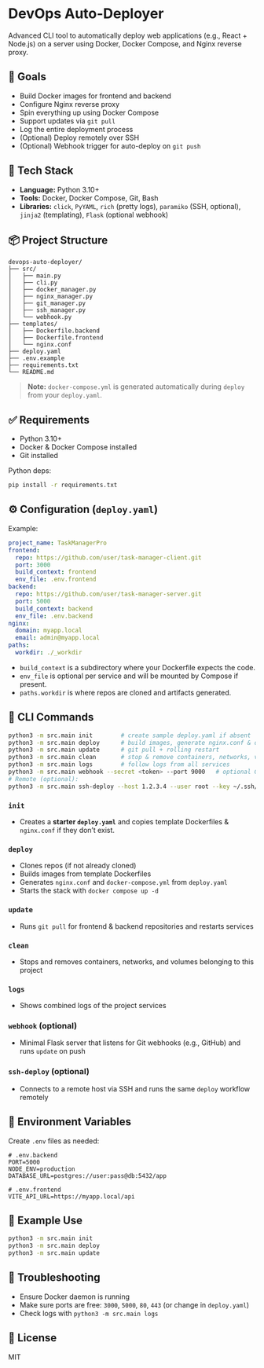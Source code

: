 # DevOps Auto-Deployer

Advanced CLI tool to automatically deploy web applications (e.g., React + Node.js) on a server using Docker, Docker Compose, and Nginx reverse proxy.

## 🧠 Goals

- Build Docker images for frontend and backend
- Configure Nginx reverse proxy
- Spin everything up using Docker Compose
- Support updates via `git pull`
- Log the entire deployment process
- (Optional) Deploy remotely over SSH
- (Optional) Webhook trigger for auto-deploy on `git push`

## 🧩 Tech Stack

- **Language:** Python 3.10+
- **Tools:** Docker, Docker Compose, Git, Bash
- **Libraries:** `click`, `PyYAML`, `rich` (pretty logs), `paramiko` (SSH, optional), `jinja2` (templating), `Flask` (optional webhook)

## 📦 Project Structure

```
devops-auto-deployer/
├── src/
│   ├── main.py
│   ├── cli.py
│   ├── docker_manager.py
│   ├── nginx_manager.py
│   ├── git_manager.py
│   ├── ssh_manager.py
│   └── webhook.py
├── templates/
│   ├── Dockerfile.backend
│   ├── Dockerfile.frontend
│   └── nginx.conf
├── deploy.yaml
├── .env.example
├── requirements.txt
└── README.md
```

> **Note:** `docker-compose.yml` is generated automatically during `deploy` from your `deploy.yaml`.

## ✅ Requirements

- Python 3.10+
- Docker & Docker Compose installed
- Git installed

Python deps:
```bash
pip install -r requirements.txt
```

## ⚙️ Configuration (`deploy.yaml`)

Example:
```yaml
project_name: TaskManagerPro
frontend:
  repo: https://github.com/user/task-manager-client.git
  port: 3000
  build_context: frontend
  env_file: .env.frontend
backend:
  repo: https://github.com/user/task-manager-server.git
  port: 5000
  build_context: backend
  env_file: .env.backend
nginx:
  domain: myapp.local
  email: admin@myapp.local
paths:
  workdir: ./_workdir
```

- `build_context` is a subdirectory where your Dockerfile expects the code.
- `env_file` is optional per service and will be mounted by Compose if present.
- `paths.workdir` is where repos are cloned and artifacts generated.

## 🧰 CLI Commands

```bash
python3 -m src.main init        # create sample deploy.yaml if absent
python3 -m src.main deploy      # build images, generate nginx.conf & docker-compose.yml, bring stack up
python3 -m src.main update      # git pull + rolling restart
python3 -m src.main clean       # stop & remove containers, networks, volumes for this project
python3 -m src.main logs        # follow logs from all services
python3 -m src.main webhook --secret <token> --port 9000   # optional Git webhook listener
# Remote (optional):
python3 -m src.main ssh-deploy --host 1.2.3.4 --user root --key ~/.ssh/id_rsa
```

### `init`
- Creates a **starter `deploy.yaml`** and copies template Dockerfiles & `nginx.conf` if they don’t exist.

### `deploy`
- Clones repos (if not already cloned)
- Builds images from template Dockerfiles
- Generates `nginx.conf` and `docker-compose.yml` from `deploy.yaml`
- Starts the stack with `docker compose up -d`

### `update`
- Runs `git pull` for frontend & backend repositories and restarts services

### `clean`
- Stops and removes containers, networks, and volumes belonging to this project

### `logs`
- Shows combined logs of the project services

### `webhook` (optional)
- Minimal Flask server that listens for Git webhooks (e.g., GitHub) and runs `update` on push

### `ssh-deploy` (optional)
- Connects to a remote host via SSH and runs the same `deploy` workflow remotely

## 🔐 Environment Variables

Create `.env` files as needed:
```
# .env.backend
PORT=5000
NODE_ENV=production
DATABASE_URL=postgres://user:pass@db:5432/app

# .env.frontend
VITE_API_URL=https://myapp.local/api
```

## 📝 Example Use

```bash
python3 -m src.main init
python3 -m src.main deploy
python3 -m src.main update
```

## 🧯 Troubleshooting

- Ensure Docker daemon is running
- Make sure ports are free: `3000`, `5000`, `80`, `443` (or change in `deploy.yaml`)
- Check logs with `python3 -m src.main logs`

## 📄 License

MIT
